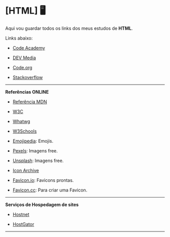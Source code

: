 # [HTML] 🖥️

Aqui vou guardar todos os links dos meus estudos de **HTML**.

Links abaixo:

- <a href="https://www.codeacademy.com/">Code Academy</a>

- <a href="https://www.devmedia.com.br/guia/html/38051">DEV Media</a>

- <a href="https://code.org/">Code.org</a>

- <a href="https://pt.stackoverflow.com/">Stackoverflow</a>

***

**Referências ONLINE**

- <a href="https://developer.mozilla.org/pt-BR/docs/Web/HTML/ReferenciaHTML"> Referência MDN</a>
 
- <a href="https://www.w3c.br/">W3C</a> 

- <a href="https://html.spec.whatwg.org/multipage/">Whatwg</a>

- <a href="https://www.w3schools.com/">W3Schools</a>

- <a href="https://emojipedia.org/">Emojipedia</a>: Emojis.

- <a href="https://www.pexels.com/pt-br/">Pexels</a>: Imagens free.

- <a href="https://unsplash.com/">Unsplash</a>: Imagens free.

- <a href="https://iconarchive.com/">Icon Archive</a>

- <a href="https://favicon.io/">Favicon.io</a>: Favicons prontas.

- <a href="https://www.favicon.cc/">Favicon.cc</a>: Para criar uma Favicon.

***

**Serviços de Hospedagem de sites**

- <a href="https://www.hostnet.com.br/">Hostnet</a>

- <a href="https://www.hostgator.com.br/hospedagem-criadores?utm_source=influencer&utm_medium=cpc&utm_campaign=codigofontetv&utm_content=youtube&utm_term=IpfE8B9H9cI">HostGator</a>
 

***

